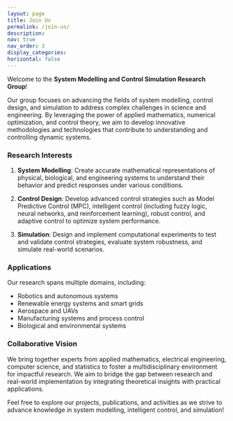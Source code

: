 ```yaml
---
layout: page
title: Join Us
permalink: /join-us/
description: 
nav: true
nav_order: 3
display_categories: 
horizontal: false
---
```


Welcome to the **System Modelling and Control Simulation Research Group**!

Our group focuses on advancing the fields of system modelling, control design, and simulation to address complex challenges in science and engineering. By leveraging the power of applied mathematics, numerical optimization, and control theory, we aim to develop innovative methodologies and technologies that contribute to understanding and controlling dynamic systems.

<h3>Research Interests</h3>

1. **System Modelling**: Create accurate mathematical representations of physical, biological, and engineering systems to understand their behavior and predict responses under various conditions.

1. **Control Design**: Develop advanced control strategies such as Model Predictive Control (MPC), intelligent control (including fuzzy logic, neural networks, and reinforcement learning), robust control, and adaptive control to optimize system performance.

4. **Simulation**: Design and implement computational experiments to test and validate control strategies, evaluate system robustness, and simulate real-world scenarios.

<h3>Applications</h3>
Our research spans multiple domains, including:

* Robotics and autonomous systems
* Renewable energy systems and smart grids
* Aerospace and UAVs
* Manufacturing systems and process control
* Biological and environmental systems

<h3>Collaborative Vision</h3>

We bring together experts from applied mathematics, electrical engineering, computer science, and statistics to foster a multidisciplinary environment for impactful research. We aim to bridge the gap between research and real-world implementation by integrating theoretical insights with practical applications.

Feel free to explore our projects, publications, and activities as we strive to advance knowledge in system modelling, intelligent control, and simulation!

